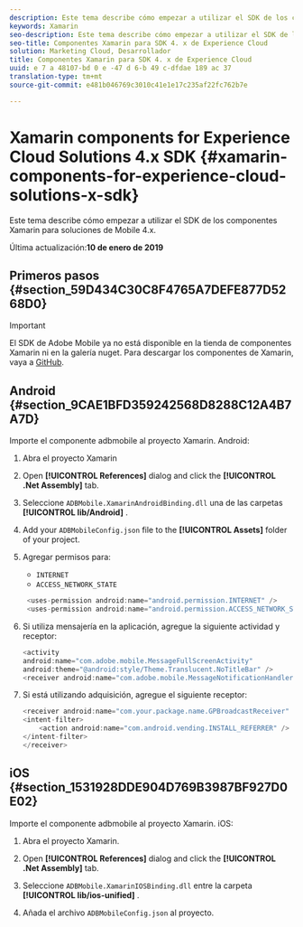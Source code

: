 ```yaml
---
description: Este tema describe cómo empezar a utilizar el SDK de los componentes Xamarin para soluciones de Mobile 4.x.
keywords: Xamarin
seo-description: Este tema describe cómo empezar a utilizar el SDK de los componentes Xamarin para soluciones de Mobile 4.x.
seo-title: Componentes Xamarin para SDK 4. x de Experience Cloud
solution: Marketing Cloud, Desarrollador
title: Componentes Xamarin para SDK 4. x de Experience Cloud
uuid: e 7 a 48107-bd 0 e -47 d 6-b 49 c-dfdae 189 ac 37
translation-type: tm+mt
source-git-commit: e481b046769c3010c41e1e17c235af22fc762b7e

---
```



# Xamarin components for Experience Cloud Solutions 4.x SDK {#xamarin-components-for-experience-cloud-solutions-x-sdk}

Este tema describe cómo empezar a utilizar el SDK de los componentes Xamarin para soluciones de Mobile 4.x.

Última actualización:**10 de enero de 2019**

## Primeros pasos {#section_59D434C30C8F4765A7DEFE877D5268D0}

>[!IMPORTANT]
>
>El SDK de Adobe Mobile ya no está disponible en la tienda de componentes Xamarin ni en la galería nuget. Para descargar los componentes de Xamarin, vaya a [GitHub](https://github.com/Adobe-Marketing-Cloud/mobile-services).


## Android {#section_9CAE1BFD359242568D8288C12A4B7A7D}

Importe el componente adbmobile al proyecto Xamarin. Android:

1. Abra el proyecto Xamarin

1. Open **[!UICONTROL References]** dialog and click the **[!UICONTROL .Net Assembly]** tab.

1. Seleccione `ADBMobile.XamarinAndroidBinding.dll` una de las carpetas **[!UICONTROL lib/Android]** .

1. Add your `ADBMobileConfig.json` file to the **[!UICONTROL Assets]** folder of your project.

1. Agregar permisos para:

   * `INTERNET`
   * `ACCESS_NETWORK_STATE`

   ```java
    <uses-permission android:name="android.permission.INTERNET" />
    <uses-permission android:name="android.permission.ACCESS_NETWORK_STATE" />
   ```

1. Si utiliza mensajería en la aplicación, agregue la siguiente actividad y receptor:

   ```java
   <activity 
   android:name="com.adobe.mobile.MessageFullScreenActivity" 
   android:theme="@android:style/Theme.Translucent.NoTitleBar" />
   <receiver android:name="com.adobe.mobile.MessageNotificationHandler" />
   ```

1. Si está utilizando adquisición, agregue el siguiente receptor:

   ```java
   <receiver android:name="com.your.package.name.GPBroadcastReceiver" android:exported="true">
   <intent-filter>
       <action android:name="com.android.vending.INSTALL_REFERRER" />
   </intent-filter>
   </receiver>
   ```

## iOS {#section_1531928DDE904D769B3987BF927D0E02}

Importe el componente adbmobile al proyecto Xamarin. iOS:

1. Abra el proyecto Xamarin.
1. Open **[!UICONTROL References]** dialog and click the **[!UICONTROL .Net Assembly]** tab.

1. Seleccione `ADBMobile.XamarinIOSBinding.dll` entre la carpeta **[!UICONTROL lib/ios-unified]** .

1. Añada el archivo `ADBMobileConfig.json` al proyecto.


